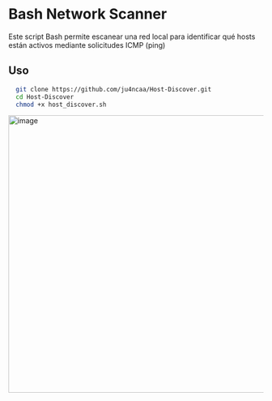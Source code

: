 # Bash Network Scanner

Este script Bash permite escanear una red local para identificar qué hosts están activos mediante solicitudes ICMP (ping)

## Uso

```bash
  git clone https://github.com/ju4ncaa/Host-Discover.git
  cd Host-Discover
  chmod +x host_discover.sh
```

<img width="1195" height="548" alt="image" src="https://github.com/user-attachments/assets/0cc6b746-769d-4485-9fc3-359c88cf9eb4" />
